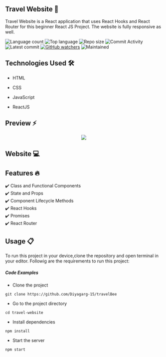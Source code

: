 ## Travel Website 🎯
Travel Website is a React application that uses React Hooks and React Router for this beginner React JS Project. The website is fully responsive as well.


![Language count](https://img.shields.io/github/languages/count/letnagao/travel-website?color=green)
![Top language](https://img.shields.io/github/languages/top/letnagao/travel-website?color=ff69b4)
![Repo size](https://img.shields.io/github/repo-size/letnagao/travel-website?color=yellow)
![Commit Activity](https://img.shields.io/github/commit-activity/y/letnagao/travel-website?color=blue)
![Latest commit](https://img.shields.io/github/last-commit/letnagao/travel-website?color=red)
[![GitHub watchers](https://img.shields.io/github/watchers/letnagao/travel-website?logo=GitHub)](https://github.com/letnagao/travel-website/watchers)
![Maintained](https://img.shields.io/maintenance/yes/9999)

</ul><h2>Technologies Used 🛠️</h2>
<ul>
<li>HTML</li>
</ul><ul>
<li>CSS</li>
</ul><ul>
<li>JavaScript</li>
</ul><ul>
<li>ReactJS</li>
</ul><ul>
  
</ul><h2> Preview ⚡️</h2>
<p align="center">
  <img src="https://user-images.githubusercontent.com/99754900/173213237-31dc7bf7-3b1a-4ff6-ad84-b893385d15fd.jpeg" />
</p>  

## Website 💻

</ul><h2> Features 🔥</h2>
✔️ Class and Functional Components <br />
✔️ State and Props <br />
✔️ Component Lifecycle Methods <br />
✔️ React Hooks <br />
✔️ Promises <br />
✔️ React Router <br />
  
## Usage 📋
<p>To run this project in your device,clone the repository and open terminal in your editor. Followig are the requirements to run this project:</p><h5>Code Examples</h5><ul>
<li>Clone the project</li>
</ul><p><code>git clone https://github.com/Diyagarg-15/travelBee </code></p><ul>
<li>Go to the project directory</li>
</ul><p><code>cd travel-website </code></p><ul>
<li>Install dependencies</li>
</ul><p><code>npm install </code></p><ul>
<li>Start the server</li>
</ul><p><code>npm start</code></p>
